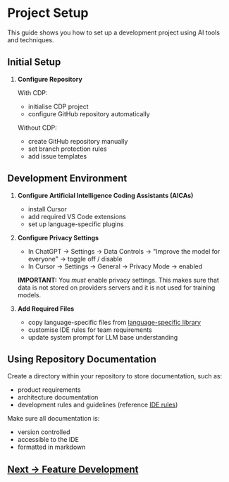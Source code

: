 # Project Setup

This guide shows you how to set up a development project using AI tools and techniques. 
## Initial Setup

1. **Configure Repository**

   With CDP:
   - initialise CDP project
   - configure GitHub repository automatically

   Without CDP:
   - create GitHub repository manually
   - set branch protection rules
   - add issue templates

## Development Environment

1. **Configure Artificial Intelligence Coding Assistants (AICAs)**
   - install Cursor
   - add required VS Code extensions
   - set up language-specific plugins

2. **Configure Privacy Settings**
   - In ChatGPT -> Settings -> Data Controls -> "Improve the model for everyone" ->  toggle off / disable
   - In Cursor -> Settings -> General -> Privacy Mode -> enabled

   **IMPORTANT:** You *must* enable privacy settings. This makes sure that data is not stored on providers servers and it is not used for training models. 

3. **Add Required Files**
   - copy language-specific files from [language-specific library](../../pages/appendix/language-specific)
   - customise IDE rules for team requirements
   - update system prompt for LLM base understanding

## Using Repository Documentation

Create a directory within your repository to store documentation, such as:
- product requirements
- architecture documentation
- development rules and guidelines (reference [IDE rules](../../pages/appendix/language-specific))

Make sure all documentation is:
- version controlled
- accessible to the IDE
- formatted in markdown

## [Next -> Feature Development](../feature-development)